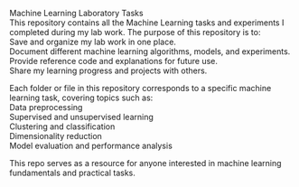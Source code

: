 Machine Learning Laboratory Tasks  
This repository contains all the Machine Learning tasks and experiments I completed during my lab work. 
The purpose of this repository is to:  
Save and organize my lab work in one place.  
Document different machine learning algorithms, models, and experiments.  
Provide reference code and explanations for future use.  
Share my learning progress and projects with others.  

Each folder or file in this repository corresponds to a specific machine learning task, covering topics such as:  
Data preprocessing  
Supervised and unsupervised learning  
Clustering and classification  
Dimensionality reduction  
Model evaluation and performance analysis  

This repo serves as a resource for anyone interested in machine learning fundamentals and practical tasks.
